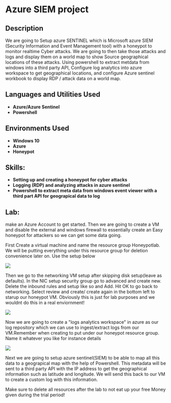 <h1>Azure SIEM project </h1>

<h2>Description</h2>
We are going to Setup azure SENTINEL which is Microsoft azure SIEM (Security Information and Event Management tool) with a honeypot to monitor realtime Cyber attacks. We are going to then take those attacks and logs and display them on a world map to show Source geographical locations of these attacks. Using powershell to extract metdata  from windows into a third party API, Configure log analytics into azure workspace to get geographical locations, and configure Azure sentinel workbook to display RDP / attack data on a world map.
<br />


<h2>Languages and Utilities Used</h2>

- <b>Azure/Azure Sentinel</b> 
- <b>Powershell</b>

<h2>Environments Used</h2>

- <b>Windows 10</b>
- <b>Azure</b>
- <b>Honeypot</b>

<h2>Skills:</h2> 

- <b>Setting up and creating a honeypot for cyber attacks</b>
- <b>Logging (RDP) and analyzing attacks in azure sentinel</b>
- <b>Powershell to extract meta data from windows event viewer with a third part API for geograpical data to log</b>

<h2>Lab:</h2> 

<p>make an Azure Account to get started. Then we are going to create a VM and disable the external and windows firewall to essentially create an Easy honeypot for attackers so we can get some data going. </p>
<p> First Create a virtual machine  and name the resource group Honeypotlab. We will be putting everything under this resource group for deletion convenience later on. Use the setup below</p> 
<img src="https://imgur.com/knYlKAd.gif"/>

<p>Then we go to the networking VM setup after skipping disk setup(leave as defaults). In the NIC setup security group go to advanced and create new. Delete the inbound rules and setup like so and Add. Hit OK to go back to networking. Select review and create/ create again in the bottom left to starup our honeypot VM. Obviously this is just for lab purposes and we wouldnt do this in a real enviornment!</p>
<img src="https://imgur.com/gIpBSiE.gif"/>
  
<p>Now we are going to create a "logs analytics workspace" in azure as our log repository which we can use to ingest/extract logs from our VM.Remember when creating to put under our honeypot resource group. Name it whatever you like for instance details</p>
<img src="https://imgur.com/SHGiWs8.gif"/>

<p>Next we are going to setup azure sentinel(SIEM) to be able to map all this data to a geograpical map with the help of Powershell. This metadata will be sent to a third party API with the IP address to get the geographical information such as latitude and longitude. We will send this back to our VM to create a custom log with this information. </p>

<p>Make sure to delete all resources after the lab to not eat up your free Money given during the trial period!</p>

<p></p>
